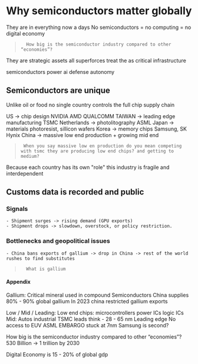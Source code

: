 # Why semiconductors matter globally
They are in everything now a days
No semiconductors = no computing = no digital economy

>       How big is the semiconductor industry compared to other “economies”?
They are strategic assets
all superforces treat the as critical infrastructure

semiconductors power ai defense autonomy

## Semiconductors are unique
Unlike oil or food no single country controls the full chip supply chain

US -> chip design NVIDIA AMD QUALCOMM
TAIWAN -> leading edge manufacturing TSMC
Netherlands -> photolitography ASML
Japan -> materials photoresist, sillicon wafers
Korea -> memory chips Samsung, SK Hynix
China -> massive low end production + growing mid end

            
>      When you say massive low en production do you mean competing with tsmc they are producing low end chips? and getting to medium?

Because each country has its own "role" this industry is fragile and interdependent


## Customs data is recorded and public

### Signals
    - Shipment surges -> rising demand (GPU exports)
    - Shipment drops -> slowdown, overstock, or policy restriction.

### Bottlenecks and geopolitical issues
    - China bans exports of gallium -> drop in China -> rest of the world rushes to find substitutes

>       What is gallium


#### Appendix
Gallium:
Critical mineral used in compound Semiconductors
China supplies 80% - 90% global gallium
In 2023 china restricted gallium exports

Low / Mid / Leading:
Low end chips: microcontrollers power ICs logic ICs
Mid: Autos industrial TSMC leads think - 28 - 65 nm
Leading edge No access to EUV ASML EMBARGO stuck at 7nm
Samsung is second?

How big is the semiconductor industry compared to other “economies”?
530 Billion -> 1 trillion by 2030

Digital Economy is 15 - 20% of global gdp


